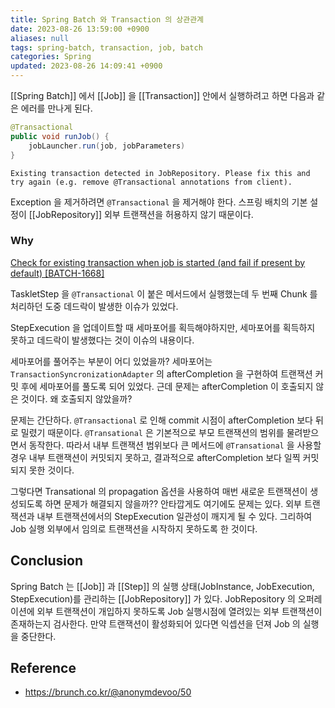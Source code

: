 ```yaml
---
title: Spring Batch 와 Transaction 의 상관관계
date: 2023-08-26 13:59:00 +0900
aliases: null
tags: spring-batch, transaction, job, batch
categories: Spring
updated: 2023-08-26 14:09:41 +0900
---
```


[[Spring Batch]] 에서 [[Job]] 을 [[Transaction]] 안에서 실행하려고 하면 다음과 같은 에러를 만나게 된다.

```java
@Transactional
public void runJob() {
    jobLauncher.run(job, jobParameters)
}
```

```
Existing transaction detected in JobRepository. Please fix this and try again (e.g. remove @Transactional annotations from client).
```

Exception 을 제거하려면 `@Transactional` 을 제거해야 한다. 스프링 배치의 기본 설정이 [[JobRepository]] 외부 트랜잭션을 허용하지 않기 때문이다.

### Why

[Check for existing transaction when job is started (and fail if present by default) [BATCH-1668]](https://github.com/spring-projects/spring-batch/issues/1916)

TaskletStep 을 `@Transactional` 이 붙은 메서드에서 실행했는데 두 번째 Chunk 를 처리하던 도중 데드락이 발생한 이슈가 있었다.

StepExecution 을 업데이트할 때 세마포어를 획득해야하지만, 세마포어를 획득하지 못하고 데드락이 발생했다는 것이 이슈의 내용이다.

세마포어를 풀어주는 부분이 어디 있었을까? 세마포어는 `TransactionSyncronizationAdapter` 의 afterCompletion 을 구현하여 트랜잭션 커밋 후에 세마포어를 풀도록 되어 있었다. 근데 문제는 afterCompletion 이 호출되지 않은 것이다. 왜 호출되지 않았을까?

문제는 간단하다. `@Transactional` 로 인해 commit 시점이 afterCompletion 보다 뒤로 밀렸기 때문이다. `@Transational` 은 기본적으로 부모 트랜잭션의 범위를 물려받으면서 동작한다. 따라서 내부 트랜잭션 범위보다 큰 메서드에 `@Transational` 을 사용할 경우 내부 트랜잭션이 커밋되지 못하고, 결과적으로 afterCompletion 보다 일찍 커밋되지 못한 것이다.

그렇다면 Transational 의 propagation 옵션을 사용하여 매번 새로운 트랜잭션이 생성되도록 하면 문제가 해결되지 않을까?? 안타깝게도 여기에도 문제는 있다. 외부 트랜잭션과 내부 트랜잭션에서의 StepExecution 일관성이 깨지게 될 수 있다. 그리하여 Job 실행 외부에서 임의로 트랜잭션을 시작하지 못하도록 한 것이다.

## Conclusion

Spring Batch 는 [[Job]] 과 [[Step]] 의 실행 상태(JobInstance, JobExecution, StepExecution)를 관리하는 [[JobRepository]] 가 있다. JobRepository 의 오퍼레이션에 외부 트랜잭션이 개입하지 못하도록 Job 실행시점에 열려있는 외부 트랜잭션이 존재하는지 검사한다. 만약 트랜잭션이 활성화되어 있다면 익셉션을 던져 Job 의 실행을 중단한다.

## Reference

- https://brunch.co.kr/@anonymdevoo/50
